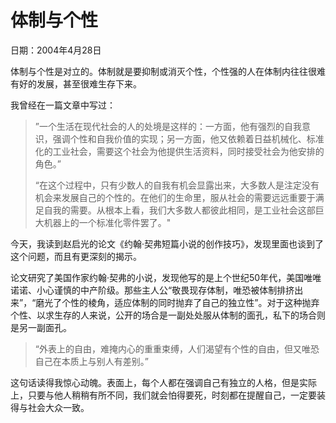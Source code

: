 # 体制与个性

日期：2004年4月28日

体制与个性是对立的。体制就是要抑制或消灭个性，个性强的人在体制内往往很难有好的发展，甚至很难生存下来。

我曾经在一篇文章中写过：

> ”一个生活在现代社会的人的处境是这样的：一方面，他有强烈的自我意识，强调个性和自我价值的实现；另一方面，他又依赖着日益机械化、标准化的工业社会，需要这个社会为他提供生活资料，同时接受社会为他安排的角色。”
>
> “在这个过程中，只有少数人的自我有机会显露出来，大多数人是注定没有机会来发展自己的个性的。在他们的生命里，服从社会的需要远远重要于满足自我的需要。从根本上看，我们大多数人都彼此相同，是工业社会这部巨大机器上的一个标准化零件罢了。"

今天，我读到赵启光的论文《约翰·契弗短篇小说的创作技巧》，发现里面也谈到了这个问题，而且有更深刻的揭示。

论文研究了美国作家约翰·契弗的小说，发现他写的是上个世纪50年代，美国唯唯诺诺、小心谨慎的中产阶级。那些主人公“敬畏现存体制，唯恐被体制排挤出来”，“磨光了个性的棱角，适应体制的同时抛弃了自己的独立性”。对于这种抛弃个性、以求生存的人来说，公开的场合是一副处处服从体制的面孔，私下的场合则是另一副面孔。

> “外表上的自由，难掩内心的重重束缚，人们渴望有个性的自由，但又唯恐自己在本质上与别人有差别。”

这句话读得我惊心动魄。表面上，每个人都在强调自己有独立的人格，但是实际上，只要与他人稍稍有所不同，我们就会怕得要死，时刻都在提醒自己，一定要装得与社会大众一致。

